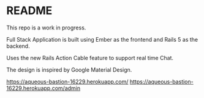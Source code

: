 # README

This repo is a work in progress. 

Full Stack Application is built using Ember as the frontend and Rails 5 as the backend.

Uses the new Rails Action Cable feature to support real time Chat.

The design is inspired by Google Material Design.

https://aqueous-bastion-16229.herokuapp.com/
https://aqueous-bastion-16229.herokuapp.com/admin
